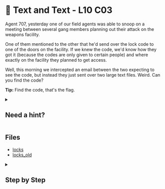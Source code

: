# 📝 Text and Text - L10 C03

Agent 707, yesterday one of our field agents was able to snoop on a meeting between several gang members planning out their attack on the weapons facility.

One of them mentioned to the other that he'd send over the lock code to one of the doors on the facility. If we knew the code, we'd know how they got it (because the codes are only given to certain people) and where exactly on the facility they planned to get access.

Well, this morning we intercepted an email between the two expecting to see the code, but instead they just sent over two large text files. Weird. Can you find the code?

**Tip:** Find the code, that's the flag.

<details><summary>

## Need a hint?</summary>

> 💡 Hint: Investigate a way to identify changes between two files.

</details>

## Files

- [locks](/assets/textandtext2)
- [locks_old](/assets/textandtext3)

<details><summary>

## Step by Step</summary>

- Download both files
- Run `diff [file1] [file2]` to get the difference between the files
- The flag is the only change that was made (the part after `<`)

![image showing the difference](/assets/textandtext1.jpg)

`flag: NCE54L8D`

</details>
